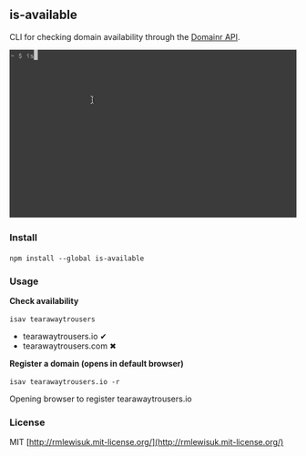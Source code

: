 ## is-available

CLI for checking domain availability through the [Domainr API](https://domai.nr/api).

![](isav.gif)

### Install

`npm install --global is-available`

### Usage

**Check availability**

`isav tearawaytrousers`

- tearawaytrousers.io ✔︎
- tearawaytrousers.com ✖

**Register a domain (opens in default browser)**

`isav tearawaytrousers.io -r`

Opening browser to register tearawaytrousers.io

### License

MIT [http://rmlewisuk.mit-license.org/](http://rmlewisuk.mit-license.org/)

